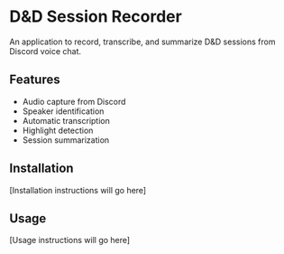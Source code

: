 # D&D Session Recorder

An application to record, transcribe, and summarize D&D sessions from Discord voice chat.

## Features
- Audio capture from Discord
- Speaker identification
- Automatic transcription
- Highlight detection
- Session summarization

## Installation
[Installation instructions will go here]

## Usage
[Usage instructions will go here]
